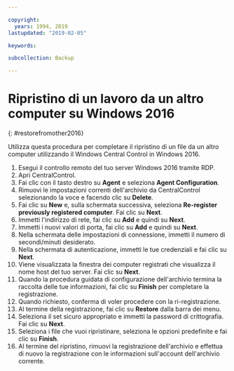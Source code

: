 ```yaml
---

copyright:
  years: 1994, 2019
lastupdated: "2019-02-05"

keywords:

subcollection: Backup

---
```


# Ripristino di un lavoro da un altro computer su Windows 2016
{: #restorefromother2016}

Utilizza questa procedura per completare il ripristino di un file da un altro computer utilizzando il Windows Central Control in Windows 2016.

1. Esegui il controllo remoto del tuo server Windows 2016 tramite RDP.
2. Apri CentralControl.
3. Fai clic con il tasto destro su **Agent** e seleziona **Agent Configuration**.
4. Rimuovi le impostazioni correnti dell'archivio da CentralControl selezionando la voce e facendo clic su **Delete**.
5. Fai clic su **New** e, sulla schermata successiva, seleziona **Re-register previously registered computer**. Fai clic su **Next**.
6. Immetti l'indirizzo di rete, fai clic su **Add** e quindi su **Next**.
7. Immetti i nuovi valori di porta, fai clic su **Add** e quindi su **Next**.
8. Nella schermata delle impostazioni di connessione, immetti il numero di secondi/minuti desiderato.
9. Nella schermata di autenticazione, immetti le tue credenziali e fai clic su **Next**.
10. Viene visualizzata la finestra dei computer registrati che visualizza il nome host del tuo server. Fai clic su **Next**.
11.	Quando la procedura guidata di configurazione dell'archivio termina la raccolta delle tue informazioni, fai clic su **Finish** per completare la registrazione.
12. Quando richiesto, conferma di voler procedere con la ri-registrazione.
13. Al termine della registrazione, fai clic su **Restore** dalla barra dei menu.
9.	Seleziona il set sicuro appropriato e immetti la password di crittografia. Fai clic su **Next**.
10.	Seleziona i file che vuoi ripristinare, seleziona le opzioni predefinite e fai clic su **Finish**.
11.	Al termine del ripristino, rimuovi la registrazione dell'archivio e effettua di nuovo la registrazione con le informazioni sull'account dell'archivio corrente.
